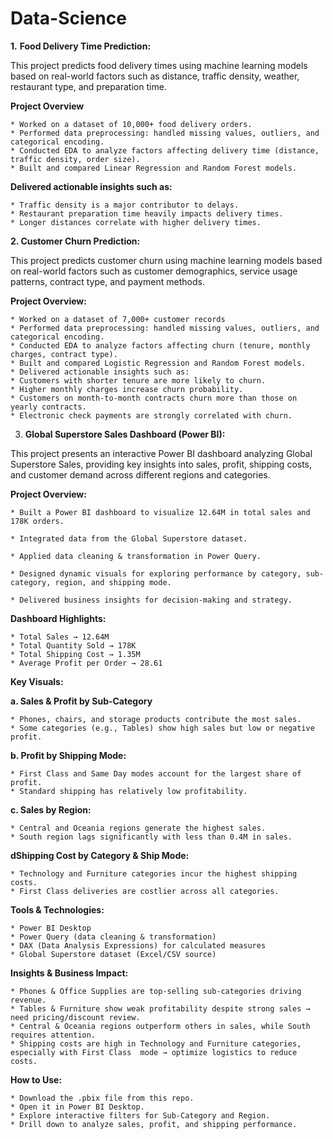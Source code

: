 # Data-Science
**1.** **Food Delivery Time Prediction:**

This project predicts food delivery times using machine learning models based on real-world factors such as distance, traffic density, weather, restaurant type, and preparation time.

**Project Overview**

    * Worked on a dataset of 10,000+ food delivery orders.
    * Performed data preprocessing: handled missing values, outliers, and categorical encoding.
    * Conducted EDA to analyze factors affecting delivery time (distance, traffic density, order size).
    * Built and compared Linear Regression and Random Forest models.

**Delivered actionable insights such as:**

    * Traffic density is a major contributor to delays.
    * Restaurant preparation time heavily impacts delivery times.
    * Longer distances correlate with higher delivery times.


**2. Customer Churn Prediction:**

This project predicts customer churn using machine learning models based on real-world factors such as customer demographics, service usage patterns, contract type, and payment methods.

**Project Overview:**

    * Worked on a dataset of 7,000+ customer records
    * Performed data preprocessing: handled missing values, outliers, and categorical encoding.
    * Conducted EDA to analyze factors affecting churn (tenure, monthly charges, contract type).
    * Built and compared Logistic Regression and Random Forest models.
    * Delivered actionable insights such as:
    * Customers with shorter tenure are more likely to churn.
    * Higher monthly charges increase churn probability.
    * Customers on month-to-month contracts churn more than those on yearly contracts.
    * Electronic check payments are strongly correlated with churn.


3. **Global Superstore Sales Dashboard (Power BI):**

This project presents an interactive Power BI dashboard analyzing Global Superstore Sales, providing key insights into sales, profit, shipping costs, and customer demand across different regions and categories.

**Project Overview:**

    * Built a Power BI dashboard to visualize 12.64M in total sales and 178K orders.

    * Integrated data from the Global Superstore dataset.

    * Applied data cleaning & transformation in Power Query.

    * Designed dynamic visuals for exploring performance by category, sub-category, region, and shipping mode.

    * Delivered business insights for decision-making and strategy.

**Dashboard Highlights:**

    * Total Sales → 12.64M
    * Total Quantity Sold → 178K
    * Total Shipping Cost → 1.35M
    * Average Profit per Order → 28.61

**Key Visuals:**

**a. Sales & Profit by Sub-Category**

    * Phones, chairs, and storage products contribute the most sales.
    * Some categories (e.g., Tables) show high sales but low or negative profit.

**b. Profit by Shipping Mode:**

    * First Class and Same Day modes account for the largest share of profit.
    * Standard shipping has relatively low profitability.

**c. Sales by Region:**

    * Central and Oceania regions generate the highest sales.
    * South region lags significantly with less than 0.4M in sales.

**dShipping Cost by Category & Ship Mode:**

    * Technology and Furniture categories incur the highest shipping costs.
    * First Class deliveries are costlier across all categories.

**Tools & Technologies:**

    * Power BI Desktop
    * Power Query (data cleaning & transformation)
    * DAX (Data Analysis Expressions) for calculated measures
    * Global Superstore dataset (Excel/CSV source)

**Insights & Business Impact:**

    * Phones & Office Supplies are top-selling sub-categories driving revenue.
    * Tables & Furniture show weak profitability despite strong sales → need pricing/discount review.
    * Central & Oceania regions outperform others in sales, while South requires attention.
    * Shipping costs are high in Technology and Furniture categories, especially with First Class  mode → optimize logistics to reduce costs.

**How to Use:**

    * Download the .pbix file from this repo.
    * Open it in Power BI Desktop.
    * Explore interactive filters for Sub-Category and Region.
    * Drill down to analyze sales, profit, and shipping performance.

